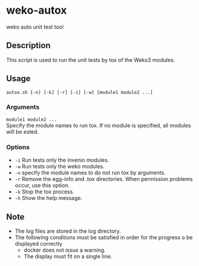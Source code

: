 # weko-autox
weko auto unit test tool

## Description
This script is used to run the unit tests by tox of the Weko3 modules.

## Usage
`autox.sh [-n] [-k] [-r] [-i] [-w] [module1 module2 ...]`

### Arguments
`module1 module2 ...`  
Specify the module names to run tox.
If no module is specified, all modules will be ested.

### Options
* `-i`  Run tests only the invenio modules.
* `-w`  Run tests only the weko modules.
* `-n`  specify the module names to do not run tox by arguments.
* `-r`  Remove the egg-info and .tox directories.
        When permission problems occur, use this option.
* `-k`  Stop the tox process.
* `-h`  Show the help message.

## Note
* The log files are stored in the log directory.
* The following conditions must be satisfied in order for the progress o be displayed correctly
    - docker does not issue a warning.
    - The display must fit on a single line.
